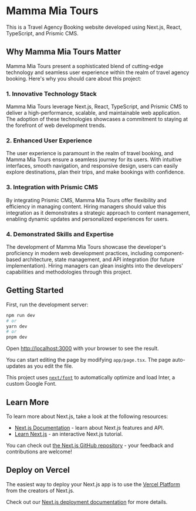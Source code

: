 # Mamma Mia Tours
This is a Travel Agency Booking website developed using Next.js, React, TypeScript, and Prismic CMS.


## Why Mamma Mia Tours Matter
Mamma Mia Tours present a sophisticated blend of cutting-edge technology and seamless user experience within the realm of travel agency booking. Here's why you should care about this project:

### 1. Innovative Technology Stack
Mamma Mia Tours leverage Next.js, React, TypeScript, and Prismic CMS to deliver a high-performance, scalable, and maintainable web application. The adoption of these technologies showcases a commitment to staying at the forefront of web development trends.

### 2. Enhanced User Experience
The user experience is paramount in the realm of travel booking, and Mamma Mia Tours ensure a seamless journey for its users. With intuitive interfaces, smooth navigation, and responsive design, users can easily explore destinations, plan their trips, and make bookings with confidence.

### 3. Integration with Prismic CMS
By integrating Prismic CMS, Mamma Mia Tours offer flexibility and efficiency in managing content. Hiring managers should value this integration as it demonstrates a strategic approach to content management, enabling dynamic updates and personalized experiences for users.

### 4. Demonstrated Skills and Expertise
The development of Mamma Mia Tours showcase the developer's proficiency in modern web development practices, including component-based architecture, state management, and API integration (for future implementation). Hiring managers can glean insights into the developers' capabilities and methodologies through this project.


## Getting Started

First, run the development server:

```bash
npm run dev
# or
yarn dev
# or
pnpm dev
```

Open [http://localhost:3000](http://localhost:3000) with your browser to see the result.

You can start editing the page by modifying `app/page.tsx`. The page auto-updates as you edit the file.

This project uses [`next/font`](https://nextjs.org/docs/basic-features/font-optimization) to automatically optimize and load Inter, a custom Google Font.

## Learn More

To learn more about Next.js, take a look at the following resources:

- [Next.js Documentation](https://nextjs.org/docs) - learn about Next.js features and API.
- [Learn Next.js](https://nextjs.org/learn) - an interactive Next.js tutorial.

You can check out [the Next.js GitHub repository](https://github.com/vercel/next.js/) - your feedback and contributions are welcome!

## Deploy on Vercel

The easiest way to deploy your Next.js app is to use the [Vercel Platform](https://vercel.com/new?utm_medium=default-template&filter=next.js&utm_source=create-next-app&utm_campaign=create-next-app-readme) from the creators of Next.js.

Check out our [Next.js deployment documentation](https://nextjs.org/docs/deployment) for more details.
